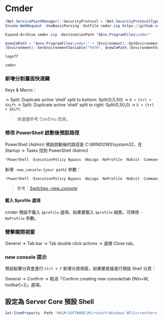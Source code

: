 ﻿# Cmder

```powershell
[Net.ServicePointManager]::SecurityProtocol = [Net.SecurityProtocolType]::Tls12
Invoke-WebRequest -UseBasicParsing -OutFile cmder.zip https://github.com/cmderdev/cmder/releases/download/v1.3.8/cmder_mini.zip

Expand-Archive cmder.zip -DestinationPath "$Env:ProgramFiles\cmder"

$newCmPath = "$env:ProgramFiles\cmder;" + [Environment]::GetEnvironmentVariable("PATH",[EnvironmentVariableTarget]::Machine)
[Environment]::SetEnvironmentVariable("PATH", $newCmPath,[EnvironmentVariableTarget]::Machine)
```

```powershell
logoff
```

```powershell
cmder
```

### 新增分割畫面快速鍵

Keys & Macro：

&rarr; Split: Duplicate active ‘shell’ split to bottom: Split(0,0,50) &rarr; `O + Ctrl + Shift`
&rarr; Split: Duplicate active ‘shell’ split to right: Split(0,50,0) &rarr; `E + Ctrl + Shift`

> 快速鍵參考 ConEmu 而來。

### 修改 PowerShell 啟動後預設路徑

PowerShell (Admin) 預設啟動後的路徑是 *C:\WINDOWS\system32*，在 Startup &rarr; Tasks 找到 PowerShell (Admin)

```powershell
*PowerShell -ExecutionPolicy Bypass -NoLogo -NoProfile -NoExit -Command "Invoke-Expression '. ''%ConEmuDir%\..\profile.ps1'''"
```

新增 `-new_console:{your path}` 參數：

```powershell
*PowerShell -ExecutionPolicy Bypass -NoLogo -NoProfile -NoExit -Command "Invoke-Expression '. ''%ConEmuDir%\..\profile.ps1'''" -new_console:a:d:c:\
```

> 參考：<a href="https://conemu.github.io/en/NewConsole.html" target="_blank">Switches -new_console</a>

#### 載入 $profile 選項

cmder 預設不載入 `$profile` 選項，如果要載入 `$profile` 組態，可移除 `-NoProfile` 參數。

### 雙擊關閉視窗

General &rarr; Tab bar &rarr; Tab double click actions &rarr; 選擇 Close tab。

### new console 提示

預設點擊分頁會進行 `Ctrl + T` 新增分頁視窗，如果要直接進行預設 Shell 分頁：

General &rarr; Confirm &rarr; 取消「Confirm creating new console/tab (Win+W, toolbar[+])」選項。

## 設定為 Server Core 預設 Shell

```powershell
Set-ItemProperty -Path "HKLM:SOFTWARE\Microsoft\Windows NT\CurrentVersion\Winlogon" -Name Shell -Value Cmder.exe
```